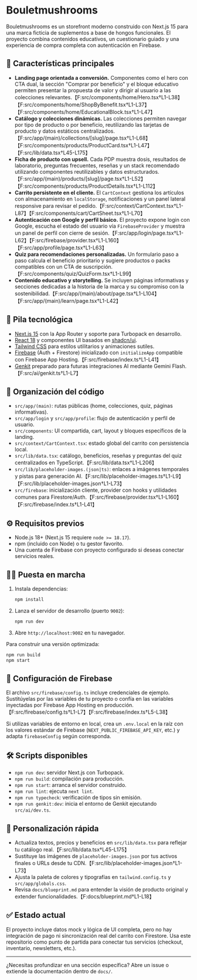 # Bouletmushrooms

Bouletmushrooms es un storefront moderno construido con Next.js 15 para una marca ficticia de suplementos a base de hongos funcionales. El proyecto combina contenidos educativos, un cuestionario guiado y una experiencia de compra completa con autenticación en Firebase.

## 🚀 Características principales

- **Landing page orientada a conversión.** Componentes como el hero con CTA dual, la sección "Comprar por beneficio" y el bloque educativo permiten presentar la propuesta de valor y dirigir al usuario a las colecciones relevantes.【F:src/components/home/Hero.tsx†L1-L38】【F:src/components/home/ShopByBenefit.tsx†L1-L37】【F:src/components/home/EducationalBlock.tsx†L1-L47】
- **Catálogo y colecciones dinámicas.** Las colecciones permiten navegar por tipo de producto o por beneficio, reutilizando las tarjetas de producto y datos estáticos centralizados.【F:src/app/(main)/collections/[slug]/page.tsx†L1-L68】【F:src/components/products/ProductCard.tsx†L1-L47】【F:src/lib/data.tsx†L45-L175】
- **Ficha de producto con upsell.** Cada PDP muestra dosis, resultados de laboratorio, preguntas frecuentes, reseñas y un stack recomendado utilizando componentes reutilizables y datos estructurados.【F:src/app/(main)/products/[slug]/page.tsx†L1-L52】【F:src/components/products/ProductDetails.tsx†L1-L112】
- **Carrito persistente en el cliente.** El `CartContext` gestiona los artículos con almacenamiento en `localStorage`, notificaciones y un panel lateral responsive para revisar el pedido.【F:src/context/CartContext.tsx†L1-L87】【F:src/components/cart/CartSheet.tsx†L1-L70】
- **Autenticación con Google y perfil básico.** El proyecto expone login con Google, escucha el estado del usuario vía `FirebaseProvider` y muestra un panel de perfil con cierre de sesión.【F:src/app/login/page.tsx†L1-L62】【F:src/firebase/provider.tsx†L1-L160】【F:src/app/profile/page.tsx†L1-L63】
- **Quiz para recomendaciones personalizadas.** Un formulario paso a paso calcula el beneficio prioritario y sugiere productos o packs compatibles con un CTA de suscripción.【F:src/components/quiz/QuizForm.tsx†L1-L99】
- **Contenido educativo y storytelling.** Se incluyen páginas informativas y secciones dedicadas a la historia de la marca y su compromiso con la sostenibilidad.【F:src/app/(main)/about/page.tsx†L1-L104】【F:src/app/(main)/learn/page.tsx†L1-L42】

## 🧱 Pila tecnológica

- [Next.js 15](https://nextjs.org/) con la App Router y soporte para Turbopack en desarrollo.
- [React 18](https://react.dev/) y componentes UI basados en [shadcn/ui](https://ui.shadcn.com/).
- [Tailwind CSS](https://tailwindcss.com/) para estilos utilitarios y animaciones sutiles.
- [Firebase](https://firebase.google.com/) (Auth + Firestore) inicializado con `initializeApp` compatible con Firebase App Hosting.【F:src/firebase/index.ts†L1-L41】
- [Genkit](https://firebase.google.com/docs/genkit) preparado para futuras integraciones AI mediante Gemini Flash.【F:src/ai/genkit.ts†L1-L7】

## 📁 Organización del código

- `src/app/(main)`: rutas públicas (home, colecciones, quiz, páginas informativas).
- `src/app/login` y `src/app/profile`: flujo de autenticación y perfil de usuario.
- `src/components`: UI compartida, cart, layout y bloques específicos de la landing.
- `src/context/CartContext.tsx`: estado global del carrito con persistencia local.
- `src/lib/data.tsx`: catálogo, beneficios, reseñas y preguntas del quiz centralizados en TypeScript.【F:src/lib/data.tsx†L1-L206】
- `src/lib/placeholder-images.(json|ts)`: enlaces a imágenes temporales y pistas para generación AI.【F:src/lib/placeholder-images.ts†L1-L9】【F:src/lib/placeholder-images.json†L1-L73】
- `src/firebase`: inicialización cliente, provider con hooks y utilidades comunes para Firestore/Auth.【F:src/firebase/provider.tsx†L1-L160】【F:src/firebase/index.ts†L1-L41】

## ⚙️ Requisitos previos

- Node.js 18+ (Next.js 15 requiere `node >= 18.17`).
- npm (incluido con Node) o tu gestor favorito.
- Una cuenta de Firebase con proyecto configurado si deseas conectar servicios reales.

## 🧑‍💻 Puesta en marcha

1. Instala dependencias:
   ```bash
   npm install
   ```
2. Lanza el servidor de desarrollo (puerto `9002`):
   ```bash
   npm run dev
   ```
3. Abre `http://localhost:9002` en tu navegador.

Para construir una versión optimizada:
```bash
npm run build
npm start
```

## 🔐 Configuración de Firebase

El archivo `src/firebase/config.ts` incluye credenciales de ejemplo. Sustitúyelas por las variables de tu proyecto o confía en las variables inyectadas por Firebase App Hosting en producción.【F:src/firebase/config.ts†L1-L7】【F:src/firebase/index.ts†L5-L38】

Si utilizas variables de entorno en local, crea un `.env.local` en la raíz con los valores estándar de Firebase (`NEXT_PUBLIC_FIREBASE_API_KEY`, etc.) y adapta `firebaseConfig` según corresponda.

## 🛠️ Scripts disponibles

- `npm run dev`: servidor Next.js con Turbopack.
- `npm run build`: compilación para producción.
- `npm run start`: arranca el servidor construido.
- `npm run lint`: ejecuta `next lint`.
- `npm run typecheck`: verificación de tipos sin emisión.
- `npm run genkit:dev`: inicia el entorno de Genkit ejecutando `src/ai/dev.ts`.

## 🎯 Personalización rápida

- Actualiza textos, precios y beneficios en `src/lib/data.tsx` para reflejar tu catálogo real.【F:src/lib/data.tsx†L45-L175】
- Sustituye las imágenes de `placeholder-images.json` por tus activos finales o URLs desde tu CDN.【F:src/lib/placeholder-images.json†L1-L73】
- Ajusta la paleta de colores y tipografías en `tailwind.config.ts` y `src/app/globals.css`.
- Revisa `docs/blueprint.md` para entender la visión de producto original y extender funcionalidades.【F:docs/blueprint.md†L1-L18】

## ✅ Estado actual

El proyecto incluye datos mock y lógica de UI completa, pero no hay integración de pago ni sincronización real del carrito con Firestore. Usa este repositorio como punto de partida para conectar tus servicios (checkout, inventario, newsletters, etc.).

---

¿Necesitas profundizar en una sección específica? Abre un issue o extiende la documentación dentro de `docs/`.

